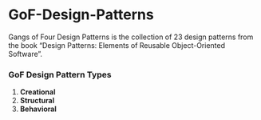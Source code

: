 # GoF-Design-Patterns
Gangs of Four Design Patterns is the collection of 23 design patterns from the book “Design Patterns: Elements of 
Reusable Object-Oriented Software”.


<h3>GoF Design Pattern Types</h3>

1. <b>Creational</b>
2. <b>Structural</b>
3. <b>Behavioral</b>
